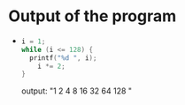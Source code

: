# Output of the program

-   ```C
    i = 1;
    while (i <= 128) {
      printf("%d ", i);
        i *= 2;
    }
    ```

    output:
        "1 2 4 8 16 32 64 128 "